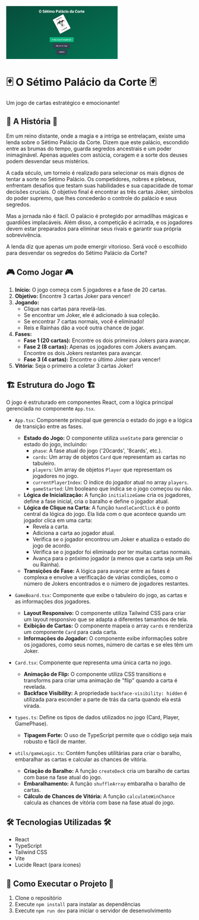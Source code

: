 <img src="o palhaço.png" alt="Texto alternativo" width="300"/>



# 🃏 O Sétimo Palácio da Corte 🃏

Um jogo de cartas estratégico e emocionante!

## 📜 A História 📜

Em um reino distante, onde a magia e a intriga se entrelaçam, existe uma lenda sobre o Sétimo Palácio da Corte. Dizem que este palácio, escondido entre as brumas do tempo, guarda segredos ancestrais e um poder inimaginável. Apenas aqueles com astúcia, coragem e a sorte dos deuses podem desvendar seus mistérios.

A cada século, um torneio é realizado para selecionar os mais dignos de tentar a sorte no Sétimo Palácio. Os competidores, nobres e plebeus, enfrentam desafios que testam suas habilidades e sua capacidade de tomar decisões cruciais. O objetivo final é encontrar as três cartas Joker, símbolos do poder supremo, que lhes concederão o controle do palácio e seus segredos.

Mas a jornada não é fácil. O palácio é protegido por armadilhas mágicas e guardiões implacáveis. Além disso, a competição é acirrada, e os jogadores devem estar preparados para eliminar seus rivais e garantir sua própria sobrevivência.

A lenda diz que apenas um pode emergir vitorioso. Será você o escolhido para desvendar os segredos do Sétimo Palácio da Corte?

## 🎮 Como Jogar 🎮

1.  **Início:** O jogo começa com 5 jogadores e a fase de 20 cartas.
2.  **Objetivo:** Encontre 3 cartas Joker para vencer!
3.  **Jogando:**
    *   Clique nas cartas para revelá-las.
    *   Se encontrar um Joker, ele é adicionado à sua coleção.
    *   Se encontrar 7 cartas normais, você é eliminado!
    *   Reis e Rainhas dão a você outra chance de jogar.
4.  **Fases:**
    *   **Fase 1 (20 cartas):** Encontre os dois primeiros Jokers para avançar.
    *   **Fase 2 (8 cartas):** Apenas os jogadores com Jokers avançam. Encontre os dois Jokers restantes para avançar.
    *   **Fase 3 (4 cartas):** Encontre o último Joker para vencer!
5.  **Vitória:** Seja o primeiro a coletar 3 cartas Joker!

## 🏗️ Estrutura do Jogo 🏗️

O jogo é estruturado em componentes React, com a lógica principal gerenciada no componente `App.tsx`.

*   `App.tsx`: Componente principal que gerencia o estado do jogo e a lógica de transição entre as fases.

    *   **Estado do Jogo:** O componente utiliza `useState` para gerenciar o estado do jogo, incluindo:
        *   `phase`: A fase atual do jogo ('20cards', '8cards', etc.).
        *   `cards`: Um array de objetos `Card` que representam as cartas no tabuleiro.
        *   `players`: Um array de objetos `Player` que representam os jogadores no jogo.
        *   `currentPlayerIndex`: O índice do jogador atual no array `players`.
        *   `gameStarted`: Um booleano que indica se o jogo começou ou não.
    *   **Lógica de Inicialização:** A função `initializeGame` cria os jogadores, define a fase inicial, cria o baralho e define o jogador atual.
    *   **Lógica de Clique na Carta:** A função `handleCardClick` é o ponto central da lógica do jogo. Ela lida com o que acontece quando um jogador clica em uma carta:
        *   Revela a carta.
        *   Adiciona a carta ao jogador atual.
        *   Verifica se o jogador encontrou um Joker e atualiza o estado do jogo de acordo.
        *   Verifica se o jogador foi eliminado por ter muitas cartas normais.
        *   Avança para o próximo jogador (a menos que a carta seja um Rei ou Rainha).
    *   **Transições de Fase:** A lógica para avançar entre as fases é complexa e envolve a verificação de várias condições, como o número de Jokers encontrados e o número de jogadores restantes.
*   `GameBoard.tsx`: Componente que exibe o tabuleiro do jogo, as cartas e as informações dos jogadores.

    *   **Layout Responsivo:** O componente utiliza Tailwind CSS para criar um layout responsivo que se adapta a diferentes tamanhos de tela.
    *   **Exibição de Cartas:** O componente mapeia o array `cards` e renderiza um componente `Card` para cada carta.
    *   **Informações do Jogador:** O componente exibe informações sobre os jogadores, como seus nomes, número de cartas e se eles têm um Joker.
*   `Card.tsx`: Componente que representa uma única carta no jogo.

    *   **Animação de Flip:** O componente utiliza CSS transitions e transforms para criar uma animação de "flip" quando a carta é revelada.
    *   **Backface Visibility:** A propriedade `backface-visibility: hidden` é utilizada para esconder a parte de trás da carta quando ela está virada.
*   `types.ts`: Define os tipos de dados utilizados no jogo (Card, Player, GamePhase).

    *   **Tipagem Forte:** O uso de TypeScript permite que o código seja mais robusto e fácil de manter.
*   `utils/gameLogic.ts`: Contém funções utilitárias para criar o baralho, embaralhar as cartas e calcular as chances de vitória.

    *   **Criação do Baralho:** A função `createDeck` cria um baralho de cartas com base na fase atual do jogo.
    *   **Embaralhamento:** A função `shuffleArray` embaralha o baralho de cartas.
    *   **Cálculo de Chances de Vitória:** A função `calculateWinChance` calcula as chances de vitória com base na fase atual do jogo.

## 🛠️ Tecnologias Utilizadas 🛠️

*   React
*   TypeScript
*   Tailwind CSS
*   Vite
*   Lucide React (para ícones)

## 🚀 Como Executar o Projeto 🚀

1.  Clone o repositório
2.  Execute `npm install` para instalar as dependências
3.  Execute `npm run dev` para iniciar o servidor de desenvolvimento

